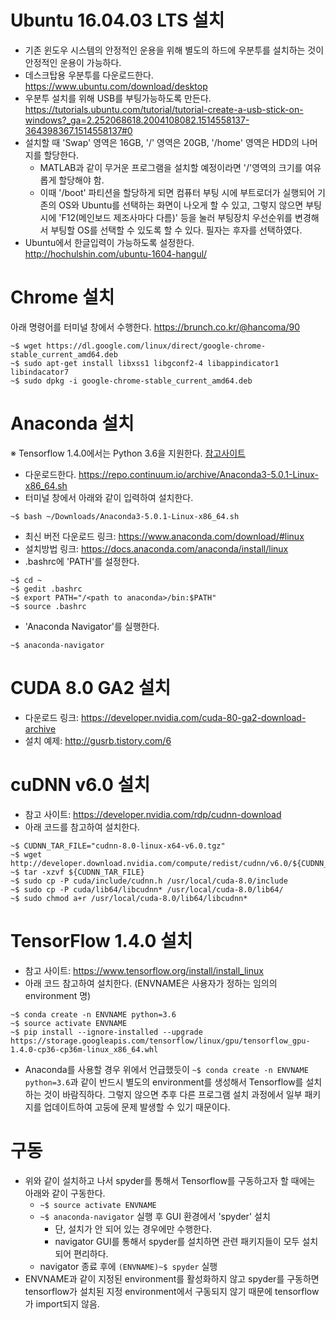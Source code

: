 # Ubuntu 16.04.03 LTS 설치
* 기존 윈도우 시스템의 안정적인 운용을 위해 별도의 하드에 우분투를 설치하는 것이 안정적인 운용이 가능하다.
* 데스크탑용 우분투를 다운로드한다.<br />https://www.ubuntu.com/download/desktop
* 우분투 설치를 위해 USB를 부팅가능하도록 만든다.<br />https://tutorials.ubuntu.com/tutorial/tutorial-create-a-usb-stick-on-windows?_ga=2.252068618.2004108082.1514558137-364398367.1514558137#0
* 설치할 때 'Swap' 영역은 16GB, '/' 영역은 20GB, '/home' 영역은 HDD의 나머지를 할당한다.
  * MATLAB과 같이 무거운 프로그램을 설치할 예정이라면 '/'영역의 크기를 여유롭게 할당해야 함.
  * 이때 '/boot' 파티션을 할당하게 되면 컴퓨터 부팅 시에 부트로더가 실행되어 기존의 OS와 Ubuntu를 선택하는 화면이 나오게 할 수 있고, 그렇지 않으면 부팅 시에 'F12(메인보드 제조사마다 다름)' 등을 눌러 부팅장치 우선순위를 변경해서 부팅할 OS를 선택할 수 있도록 할 수 있다. 필자는 후자를 선택하였다.
* Ubuntu에서 한글입력이 가능하도록 설정한다.<br />http://hochulshin.com/ubuntu-1604-hangul/

# Chrome 설치
아래 명령어를 터미널 창에서 수행한다. https://brunch.co.kr/@hancoma/90
```
~$ wget https://dl.google.com/linux/direct/google-chrome-stable_current_amd64.deb
~$ sudo apt-get install libxss1 libgconf2-4 libappindicator1 libindacator7
~$ sudo dpkg -i google-chrome-stable_current_amd64.deb
```

# Anaconda 설치
※ Tensorflow 1.4.0에서는 Python 3.6을 지원한다. [참고사이트](https://www.tensorflow.org/install/install_linux#python_36)
* 다운로드한다. https://repo.continuum.io/archive/Anaconda3-5.0.1-Linux-x86_64.sh
* 터미널 창에서 아래와 같이 입력하여 설치한다.
```
~$ bash ~/Downloads/Anaconda3-5.0.1-Linux-x86_64.sh
```
  * 최신 버전 다운로드 링크: https://www.anaconda.com/download/#linux
  * 설치방법 링크: https://docs.anaconda.com/anaconda/install/linux
* .bashrc에 'PATH'를 설정한다.
```
~$ cd ~
~$ gedit .bashrc
~$ export PATH="/<path to anaconda>/bin:$PATH"
~$ source .bashrc
```
* 'Anaconda Navigator'를 실행한다.
```
~$ anaconda-navigator
```

# CUDA 8.0 GA2 설치
* 다운로드 링크: https://developer.nvidia.com/cuda-80-ga2-download-archive
* 설치 예제: http://gusrb.tistory.com/6

# cuDNN v6.0 설치
* 참고 사이트: https://developer.nvidia.com/rdp/cudnn-download
* 아래 코드를 참고하여 설치한다.
```
~$ CUDNN_TAR_FILE="cudnn-8.0-linux-x64-v6.0.tgz"
~$ wget http://developer.download.nvidia.com/compute/redist/cudnn/v6.0/${CUDNN_TAR_FILE}
~$ tar -xzvf ${CUDNN_TAR_FILE}
~$ sudo cp -P cuda/include/cudnn.h /usr/local/cuda-8.0/include
~$ sudo cp -P cuda/lib64/libcudnn* /usr/local/cuda-8.0/lib64/
~$ sudo chmod a+r /usr/local/cuda-8.0/lib64/libcudnn*
```

# TensorFlow 1.4.0 설치
* 참고 사이트: https://www.tensorflow.org/install/install_linux
* 아래 코드 참고하여 설치한다. (ENVNAME은 사용자가 정하는 임의의 environment 명)
```
~$ conda create -n ENVNAME python=3.6
~$ source activate ENVNAME
~$ pip install --ignore-installed --upgrade https://storage.googleapis.com/tensorflow/linux/gpu/tensorflow_gpu-1.4.0-cp36-cp36m-linux_x86_64.whl
```
* Anaconda를 사용할 경우 위에서 언급했듯이 `~$ conda create -n ENVNAME python=3.6`과 같이 반드시 별도의 environment를 생성해서 Tensorflow를 설치하는 것이 바람직하다. 그렇지 않으면 추후 다른 프로그램 설치 과정에서 일부 패키지를 업데이트하여 고둥에 문제 발생할 수 있기 때문이다.

# 구동
* 위와 같이 설치하고 나서 spyder를 통해서 Tensorflow를 구동하고자 할 때에는 아래와 같이 구동한다.
  * `~$ source activate ENVNAME`
  * `~$ anaconda-navigator` 실행 후 GUI 환경에서 'spyder' 설치
    * 단, 설치가 안 되어 있는 경우에만 수행한다.
    * navigator GUI를 통해서 spyder를 설치하면 관련 패키지들이 모두 설치되어 편리하다.
  * navigator 종료 후에 `(ENVNAME)~$ spyder` 실행
* ENVNAME과 같이 지정된 environment를 활성화하지 않고 spyder를 구동하면 tensorflow가 설치된 지정 environment에서 구동되지 않기 때문에 tensorflow가 import되지 않음.
